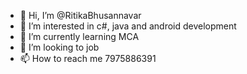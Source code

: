 - 👋 Hi, I’m @RitikaBhusannavar
- 👀 I’m interested in c#, java and android development 
- 🌱 I’m currently learning MCA
- 💞️ I’m looking to job 
- 📫 How to reach me 7975886391

<!---
RitikaBHusannavar/RitikaBHusannavar is a ✨ special ✨ repository because its `README.md` (this file) appears on your GitHub profile.
You can click the Preview link to take a look at your changes.
--->
